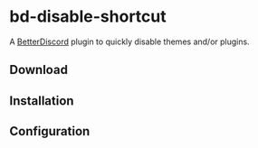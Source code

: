 # bd-disable-shortcut

A [BetterDiscord](https://github.com/rauenzi/BetterDiscordApp/) plugin to quickly disable themes and/or plugins.

## Download

## Installation

## Configuration
